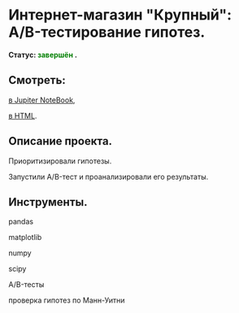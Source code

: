 # Интернет-магазин "Крупный": A/B-тестирование гипотез.

**Статус: <span style="color:green"> завершён </span>.**


## Смотреть:
[в Jupiter NoteBook](https://github.com/niksan-da/Portfolio/blob/main/AB-test_for_online_store/3--AB_test.ipynb),

[в HTML](https://github.com/niksan-da/Portfolio/blob/main/AB-test_for_online_store/3--AB_test.html).


## Описание проекта.
Приоритизировали гипотезы.

Запустили A/B-тест и проанализировали его результаты.

## Инструменты.
pandas

matplotlib

numpy

scipy

A/B-тесты

проверка гипотез по Манн-Уитни
